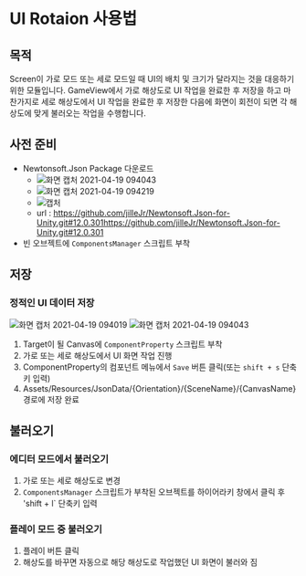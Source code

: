 # UI Rotaion 사용법 
## 목적
Screen이 가로 모드 또는 세로 모드일 때 UI의 배치 및 크기가 달라지는 것을 대응하기 위한 모듈입니다.
GameView에서 가로 해상도로 UI 작업을 완료한 후 저장을 하고 마찬가지로 세로 해상도에서 UI 작업을 완료한 후 저장한 다음에
화면이 회전이 되면 각 해상도에 맞게 불러오는 작업을 수행합니다.

## 사전 준비
- Newtonsoft.Json Package 다운로드
  - ![화면 캡처 2021-04-19 094043](https://user-images.githubusercontent.com/75019048/115168480-05860400-a0f6-11eb-8831-ee4648696bbc.jpg)
  - ![화면 캡처 2021-04-19 094219](https://user-images.githubusercontent.com/75019048/115168446-de2f3700-a0f5-11eb-8c93-8c7c3fd9e470.jpg)
  - ![캡처](https://user-images.githubusercontent.com/75019048/115168509-25b5c300-a0f6-11eb-9a86-4610d9ce7048.PNG)
  - url : https://github.com/jilleJr/Newtonsoft.Json-for-Unity.git#12.0.301https://github.com/jilleJr/Newtonsoft.Json-for-Unity.git#12.0.301
- 빈 오브젝트에 `ComponentsManager` 스크립트 부착

## 저장
### 정적인 UI 데이터 저장
![화면 캡처 2021-04-19 094019](https://user-images.githubusercontent.com/75019048/115168546-4bdb6300-a0f6-11eb-9620-34770eb8886f.jpg)
![화면 캡처 2021-04-19 094043](https://user-images.githubusercontent.com/75019048/115168549-4da52680-a0f6-11eb-9644-b65024b0d5c2.jpg)
1. Target이 될 Canvas에 `ComponentProperty` 스크립트 부착
2. 가로 또는 세로 해상도에서 UI 화면 작업 진행
3. ComponentProperty의 컴포넌트 메뉴에서 `Save` 버튼 클릭(또는 `shift + s` 단축키 입력)
4. Assets/Resources/JsonData/{Orientation}/{SceneName}/{CanvasName} 경로에 저장 완료

## 불러오기
### 에디터 모드에서 불러오기
1. 가로 또는 세로 해상도로 변경
2. `ComponentsManager` 스크립트가 부착된 오브젝트를 하이어라키 창에서 클릭 후 'shift + l` 단축키 입력
### 플레이 모드 중 불러오기
1. 플레이 버튼 클릭
2. 해상도를 바꾸면 자동으로 해당 해상도로 작업했던 UI 화면이 불러와 짐
